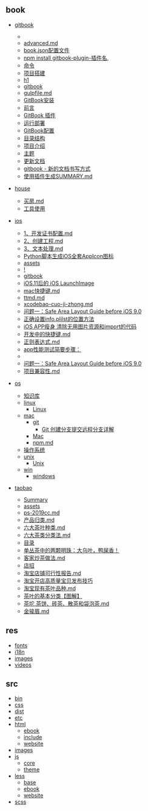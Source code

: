 
## book

- [gitbook]()
    - [](book/gitbook/ABOUT_BLOG.md)
    - [advanced.md](book/gitbook/advanced.md)
    - [book.json配置文件](book/gitbook/bookjson.md)
    - [npm install gitbook-plugin-插件名,](book/gitbook/build.md)
    - [命令](book/gitbook/commands.md)
    - [项目搭建](book/gitbook/create.md)
    - [h1](book/gitbook/gitbook-plug.md)
    - [gitbook](book/gitbook/gitbookpei-zhi.md)
    - [gulpfile.md](book/gitbook/gulpfile.md)
    - [GitBook安装](book/gitbook/installation.md)
    - [前言](book/gitbook/introduction.md)
    - [GitBook 插件](book/gitbook/plugins.md)
    - [运行部署](book/gitbook/run.md)
    - [GitBook配置](book/gitbook/settings.md)
    - [目录结构](book/gitbook/structure.md)
    - [项目介绍](book/gitbook/test.md)
    - [主题](book/gitbook/themes.md)
    - [更新文档](book/gitbook/update.md)
    - [gitbook - 新的文档书写方式](book/gitbook/使用教程.md)
    - [使用插件生成SUMMARY.md](book/gitbook/根据目录生成summary.md)
- [house]()
    - [买房.md](book/house/买房.md)
    - [工具使用](book/house/室内设计.md)
- [ios]()
    - [1、开发证书配置.md](book/ios/1、开发证书配置.md)
    - [2、创建工程.md](book/ios/2、创建工程.md)
    - [3、文本处理.md](book/ios/3、文本处理.md)
    - [Python脚本生成iOS全套AppIcon图标](book/ios/appicon.md)
    - [assets]()
    - [!](book/ios/connerstonmd.md)
    - [gitbook](book/ios/gitbookpei-zhi.md)
    - [iOS.11后的 iOS LaunchImage](book/ios/launch-image.md)
    - [mac快捷键.md](book/ios/mac快捷键.md)
    - [ttmd.md](book/ios/ttmd.md)
    - [xcodebao-cuo-ji-zhong.md](book/ios/xcodebao-cuo-ji-zhong.md)
    - [问题一：Safe Area Layout Guide before iOS 9.0](book/ios/xiang-mu-gou-jian-liu-cheng.md)
    - [正确设置info.plilst的位置方法](book/ios/xiang-mu-gou-jian.md)
    - [iOS APP瘦身 清除无用图片资源和import的代码](book/ios/工程清理.md)
    - [开发中的快捷键.md](book/ios/开发中的快捷键.md)
    - [正则表达式.md](book/ios/正则表达式.md)
    - [app性能测试简要步骤：](book/ios/测试.md)
    - [](book/ios/遇到问题记录.md)
    - [问题一：Safe Area Layout Guide before iOS 9.0](book/ios/问题集合.md)
    - [项目兼容性.md](book/ios/项目兼容性.md)
- [os]()
    - [知识库](book/os/knowledge.md)
    - [linux]()
        - [Linux](book/os/linux/linux.md)
    - [mac]()
        - [git]()
            - [Git 创建分支提交远程分支详解](book/os/mac/git/git.md)
        - [Mac](book/os/mac/mac.md)
        - [npm.md](book/os/mac/npm.md)
    - [操作系统](book/os/os.md)
    - [unix]()
        - [Unix](book/os/unix/unix.md)
    - [win]()
        - [windows](book/os/win/windows.md)
- [taobao](book/taobao/README.md)

    - [Summary](book/taobao/SUMMARY.md)
    - [assets]()
    - [ps-2019cc.md](book/taobao/ps-2019cc.md)
    - [产品归类.md](book/taobao/产品归类.md)
    - [六大茶叶种类.md](book/taobao/六大茶叶种类.md)
    - [六大茶类分类法.md](book/taobao/六大茶类分类法.md)
    - [目录](book/taobao/单丛茶.md)
    - [单丛茶中的两颗明珠：大乌叶，鸭屎香！](book/taobao/大乌叶，鸭屎香.md)
    - [客家炒茶做法.md](book/taobao/客家炒茶做法.md)
    - [店招](book/taobao/店招.md)
    - [淘宝店铺可行性报告.md](book/taobao/淘宝店铺可行性报告.md)
    - [淘宝开店高质量宝贝发布技巧](book/taobao/淘宝开店高质量宝贝发布技巧.md)
    - [淘宝现有茶叶品种.md](book/taobao/淘宝现有茶叶品种.md)
    - [茶叶的基本分类【图解】](book/taobao/茶叶的基本分类.md)
    - [茶坨,茶饼、砖茶、散茶和袋泡茶.md](book/taobao/茶坨,茶饼、砖茶、散茶和袋泡茶.md)
    - [金骏眉.md](book/taobao/金骏眉.md)

## res

- [fonts]()
- [i18n]()
- [images]()
- [videos]()

## src

- [bin]()
- [css]()
- [dist]()
- [etc]()
- [html]()
    - [ebook]()
    - [include]()
    - [website]()
- [images]()
- [js]()
    - [core]()
    - [theme]()
- [less]()
    - [base]()
    - [ebook]()
    - [website]()
- [scss]()
